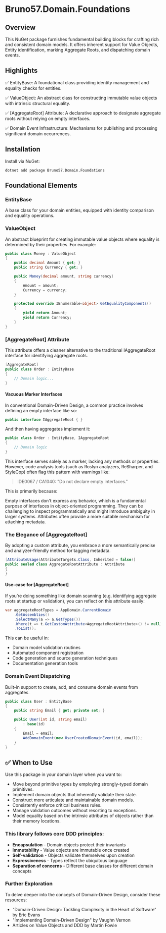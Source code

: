 # Bruno57.Domain.Foundations

## Overview
This NuGet package furnishes fundamental building blocks for crafting rich and consistent domain models. It offers inherent support for Value Objects, Entity identification, marking Aggregate Roots, and dispatching domain events.

##  Highlights

✅ EntityBase: A foundational class providing identity management and equality checks for entities.

✅ ValueObject: An abstract class for constructing immutable value objects with intrinsic structural equality.

✅ [AggregateRoot] Attribute: A declarative approach to designate aggregate roots without relying on empty interfaces.

✅ Domain Event Infrastructure: Mechanisms for publishing and processing significant domain occurrences.

##  Installation

Install via NuGet:
```shell
dotnet add package Bruno57.Domain.Foundations
```

##  Foundational Elements
### EntityBase
A base class for your domain entities, equipped with identity comparison and equality operations.
    
### ValueObject
An abstract blueprint for creating immutable value objects where equality is determined by their properties. For example:
```csharp
public class Money : ValueObject
{
    public decimal Amount { get; }
    public string Currency { get; }

    public Money(decimal amount, string currency)
    {
        Amount = amount;
        Currency = currency;
    }

    protected override IEnumerable<object> GetEqualityComponents()
    {
        yield return Amount;
        yield return Currency;
    }
}
```

### [AggregateRoot] Attribute
This attribute offers a cleaner alternative to the traditional IAggregateRoot interface for identifying aggregate roots.

```csharp
[AggregateRoot]
public class Order : EntityBase
{
    // Domain logic...
}
```

####  Vacuous Marker Interfaces
In conventional Domain-Driven Design, a common practice involves defining an empty interface like so:
```csharp
public interface IAggregateRoot { }
```
And then having aggregates implement it:
```csharp
public class Order : EntityBase, IAggregateRoot
{
    // Domain logic
}
```
This interface serves solely as a marker, lacking any methods or properties. However, code analysis tools (such as Roslyn analyzers, ReSharper, and StyleCop) often flag this pattern with warnings like:

> IDE0067 / CA1040: "Do not declare empty interfaces."

This is primarily because:

Empty interfaces don't express any behavior, which is a fundamental purpose of interfaces in object-oriented programming.
They can be challenging to inspect programmatically and might introduce ambiguity in larger systems.
Attributes often provide a more suitable mechanism for attaching metadata.

###  The Elegance of [AggregateRoot]
By adopting a custom attribute, you embrace a more semantically precise and analyzer-friendly method for tagging metadata.

```csharp
[AttributeUsage(AttributeTargets.Class, Inherited = false)]
public sealed class AggregateRootAttribute : Attribute
{
}
```

####  Use-case for [AggregateRoot]
If you’re doing something like domain scanning 
(e.g. identifying aggregate roots at startup or validation), 
you can reflect on this attribute easily:

```csharp
var aggregateRootTypes = AppDomain.CurrentDomain
    .GetAssemblies()
    .SelectMany(a => a.GetTypes())
    .Where(t => t.GetCustomAttribute<AggregateRootAttribute>() != null)
    .ToList();
```

This can be useful in:
* Domain model validation routines 
* Automated component registration
* Code generation and source generation techniques
* Documentation generation tools

### Domain Event Dispatching
Built-in support to create, add, and consume domain events from aggregates.

```csharp
public class User : EntityBase
{
    public string Email { get; private set; }

    public User(int id, string email)
        : base(id)
    {
        Email = email;
        AddDomainEvent(new UserCreatedDomainEvent(id, email));
    }
}
```

## ✅ When to Use
Use this package in your domain layer when you want to:

* Move beyond primitive types by employing strongly-typed domain primitives.
* Implement domain objects that inherently validate their state.
* Construct more articulate and maintainable domain models.
* Consistently enforce critical business rules.
* Manage validation outcomes without resorting to exceptions.
* Model equality based on the intrinsic attributes of objects rather than their memory locations.

### This library follows core DDD principles:

* **Encapsulation** - Domain objects protect their invariants
* **Immutability** - Value objects are immutable once created
* **Self-validation** - Objects validate themselves upon creation
* **Expressiveness** - Types reflect the ubiquitous language
* **Separation of concerns** - Different base classes for different domain concepts

### Further Exploration

To delve deeper into the concepts of Domain-Driven Design, consider these resources:
* "Domain-Driven Design: Tackling Complexity in the Heart of Software" by Eric Evans
* "Implementing Domain-Driven Design" by Vaughn Vernon
* Articles on Value Objects and DDD by Martin Fowle
